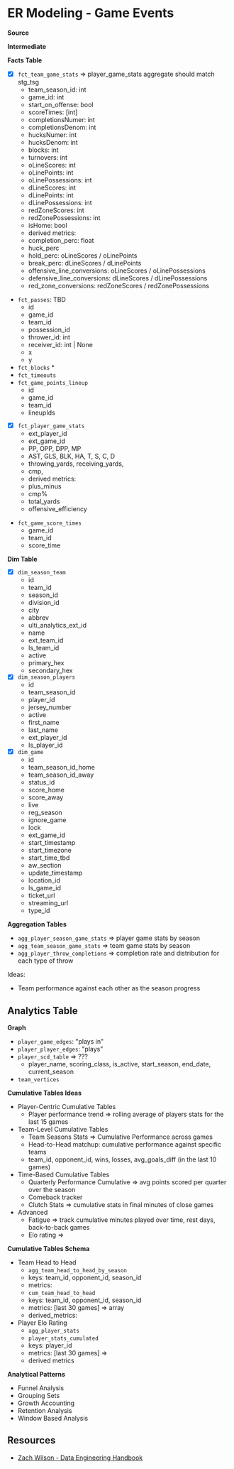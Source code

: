 # ER Modeling - Game Events

**Source**


**Intermediate**



**Facts Table**

- [X] `fct_team_game_stats` => player_game_stats aggregate should match stg_tsg
    * team_season_id: int
    * game_id: int
    * start_on_offense: bool
    * scoreTimes: [int]
    * completionsNumer: int
    * completionsDenom: int
    * hucksNumer: int
    * hucksDenom: int
    * blocks: int
    * turnovers: int
    * oLineScores: int
    * oLinePoints: int
    * oLinePossessions: int
    * dLineScores: int
    * dLinePoints: int
    * dLinePossessions: int
    * redZoneScores: int
    * redZonePossessions: int
    * isHome: bool
    * derived metrics:
	+ completion_perc: float
	+ huck_perc
	+ hold_perc: oLineScores / oLinePoints
	+ break_perc: dLineScores / dLinePoints
	+ offensive_line_conversions: oLineScores / oLinePossessions
	+ defensive_line_conversions: dLineScores / dLinePossessions
	+ red_zone_conversions: redZoneScores / redZonePossessions
- `fct_passes`: TBD
    * id
    * game_id
    * team_id
    * possession_id
    * thrower_id: int
    * receiver_id: int | None
    * x
    * y
- `fct_blocks`
    * 
- `fct_timeouts`
- `fct_game_points_lineup`
    * id
    * game_id
    * team_id
    * lineupIds
- [X] `fct_player_game_stats` 
    * ext_player_id
    * ext_game_id
    * PP, OPP, DPP, MP 
    * AST, GLS, BLK, HA, T, S, C, D
    * throwing_yards, receiving_yards, 
    * cmp, 
    * derived metrics:
	+ plus_minus
	+ cmp%
	+ total_yards
	+ offensive_efficiency
- `fct_game_score_times`
    * game_id
    * team_id
    * score_time

**Dim Table**

- [X] `dim_season_team`
    * id
    * team_id
    * season_id
    * division_id
    * city
    * abbrev
    * ulti_analytics_ext_id
    * name
    * ext_team_id
    * ls_team_id
    * active
    * primary_hex
    * secondary_hex
- [X] `dim_season_players`
    * id
    * team_season_id
    * player_id
    * jersey_number
    * active
    * first_name
    * last_name
    * ext_player_id
    * ls_player_id
- [X] `dim_game`
    * id
    * team_season_id_home
    * team_season_id_away
    * status_id
    * score_home
    * score_away
    * live
    * reg_season
    * ignore_game
    * lock
    * ext_game_id
    * start_timestamp
    * start_timezone
    * start_time_tbd
    * aw_section
    * update_timestamp
    * location_id
    * ls_game_id
    * ticket_url
    * streaming_url
    * type_id

**Aggregation Tables**

- `agg_player_season_game_stats` => player game stats by season
- `agg_team_season_game_stats` => team game stats by season
- `agg_player_throw_completions` => completion rate  and distribution for each type of throw

Ideas:
- Team performance against each other as the season progress

## Analytics Table

**Graph**

- `player_game_edges`: "plays in"
- `player_player_edges`: "plays"
- `player_scd_table` => ???
    * player_name, scoring_class, is_active, start_season, end_date, current_season
- `team_vertices`

**Cumulative Tables Ideas**

- Player-Centric Cumulative Tables
    * Player performance trend => rolling average of players stats for the last 15 games
- Team-Level Cumulative Tables
    * Team Seasons Stats => Cumulative Performance across games
    * Head-to-Head matchup: cumulative performance against specific teams
	+ team_id, opponent_id, wins, losses, avg_goals_diff (in the last 10 games)
- Time-Based Cumulative Tables
    * Quarterly Performance Cumulative => avg points scored per quarter over the season
    * Comeback tracker
    * Clutch Stats => cumulative stats in final minutes of close games
- Advanced
    * Fatigue => track cumulative minutes played over time, rest days, back-to-back games
    * Elo rating => 

**Cumulative Tables Schema**

- Team Head to Head
    * `agg_team_head_to_head_by_season`
	+ keys: team_id, opponent_id, season_id
	+ metrics:
    * `cum_team_head_to_head`
	+ keys: team_id, opponent_id, season_id
	+ metrics: [last 30 games] => array
	+ derived_metrics:
- Player Elo Rating
    * `agg_player_stats`
    * `player_stats_cumulated`
	+ keys: player_id
	+ metrics: [last 30 games] =>
	+ derived metrics

**Analytical Patterns**

- Funnel Analysis
- Grouping Sets
- Growth Accounting
- Retention Analysis
- Window Based Analysis

## Resources

- [Zach Wilson - Data Engineering Handbook](https://github.com/DataExpert-io/data-engineer-handbook/blob/main/bootcamp/materials/1-dimensional-data-modeling/lecture-lab/player_game_edges.sql)

